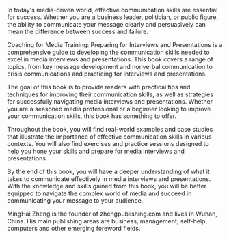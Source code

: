 

In today's media-driven world, effective communication skills are essential for success. Whether you are a business leader, politician, or public figure, the ability to communicate your message clearly and persuasively can mean the difference between success and failure.

Coaching for Media Training: Preparing for Interviews and Presentations is a comprehensive guide to developing the communication skills needed to excel in media interviews and presentations. This book covers a range of topics, from key message development and nonverbal communication to crisis communications and practicing for interviews and presentations.

The goal of this book is to provide readers with practical tips and techniques for improving their communication skills, as well as strategies for successfully navigating media interviews and presentations. Whether you are a seasoned media professional or a beginner looking to improve your communication skills, this book has something to offer.

Throughout the book, you will find real-world examples and case studies that illustrate the importance of effective communication skills in various contexts. You will also find exercises and practice sessions designed to help you hone your skills and prepare for media interviews and presentations.

By the end of this book, you will have a deeper understanding of what it takes to communicate effectively in media interviews and presentations. With the knowledge and skills gained from this book, you will be better equipped to navigate the complex world of media and succeed in communicating your message to your audience.

MingHai Zheng is the founder of zhengpublishing.com and lives in Wuhan, China. His main publishing areas are business, management, self-help, computers and other emerging foreword fields.
